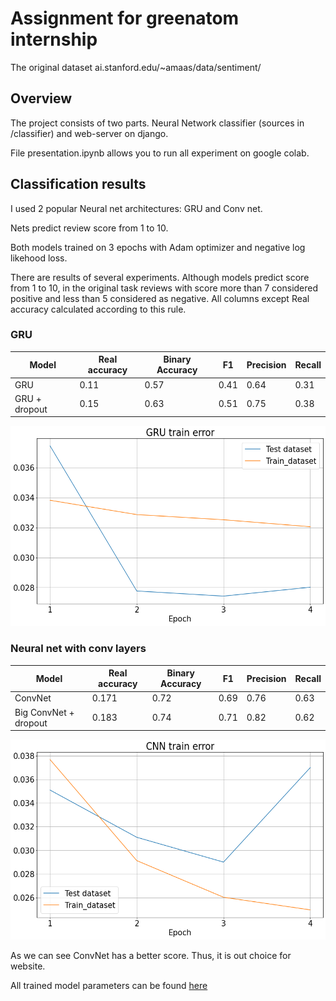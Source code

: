 # Assignment for greenatom internship

The original dataset ai.stanford.edu/~amaas/data/sentiment/

## Overview
The project consists of two parts. Neural Network classifier 
(sources in /classifier) and web-server on django.

File presentation.ipynb allows you to run all experiment on google colab.



## Classification results
I used 2 popular Neural net architectures: GRU and Conv net.

Nets predict review score from 1 to 10.

Both models trained on 3 epochs with Adam optimizer and negative log likehood loss.

There are results of several experiments. Although models predict 
score from 1 to 10, in the original task reviews with score more than 7 considered positive 
and less than 5 considered as negative. All columns except Real accuracy calculated according 
to this rule.  

### GRU

| Model            | Real accuracy  |Binary Accuracy | F1    | Precision | Recall |
| ---------------- | -------------- | -------------- | ----- |---------- |--------|
| GRU              | 0.11           | 0.57           | 0.41  | 0.64      | 0.31   |
| GRU + dropout    | 0.15           | 0.63           | 0.51  | 0.75      | 0.38   |


<p align="center"><img src="/img/gru.png" width="600" height="320"/></p>

### Neural net with conv layers

| Model                | Real accuracy  |Binary Accuracy | F1    | Precision | Recall |
| -------------------  |--------------  | -------------- | ----- |---------- |------- |
| ConvNet              | 0.171          | 0.72           | 0.69  | 0.76      | 0.63   |
| Big ConvNet + dropout| 0.183          | 0.74           | 0.71  | 0.82      | 0.62   |

<p align="center"><img src="/img/cnn.png" width="600" height="320"/></p>

 As we can see ConvNet has a better score. Thus, it is out choice for website.
 
 All trained model parameters can be found [here](https://drive.google.com/drive/folders/1S7h-KGgstiYbPRJSlNR39ulGSEAArl_w?usp=sharing)
